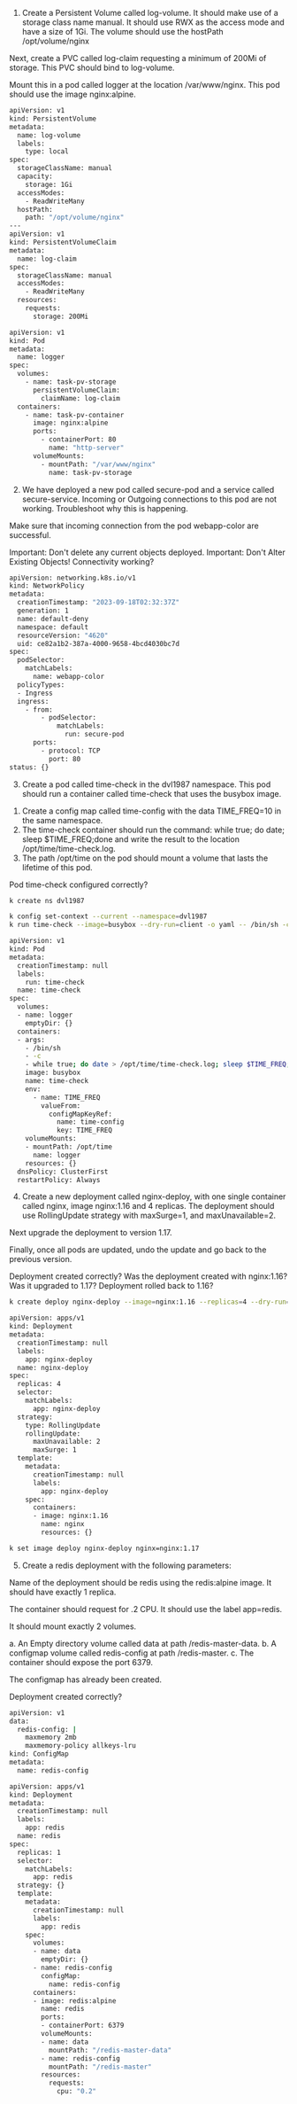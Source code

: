 1. Create a Persistent Volume called log-volume. It should make use of a storage class name manual. It should use RWX as the access mode and have a size of 1Gi. The volume should use the hostPath /opt/volume/nginx

Next, create a PVC called log-claim requesting a minimum of 200Mi of storage. This PVC should bind to log-volume.

Mount this in a pod called logger at the location /var/www/nginx. This pod should use the image nginx:alpine.

```bash
apiVersion: v1
kind: PersistentVolume
metadata:
  name: log-volume
  labels:
    type: local
spec:
  storageClassName: manual
  capacity:
    storage: 1Gi
  accessModes:
    - ReadWriteMany
  hostPath:
    path: "/opt/volume/nginx"
---
apiVersion: v1
kind: PersistentVolumeClaim
metadata:
  name: log-claim
spec:
  storageClassName: manual
  accessModes:
    - ReadWriteMany
  resources:
    requests:
      storage: 200Mi

apiVersion: v1
kind: Pod
metadata:
  name: logger
spec:
  volumes:
    - name: task-pv-storage
      persistentVolumeClaim:
        claimName: log-claim
  containers:
    - name: task-pv-container
      image: nginx:alpine
      ports:
        - containerPort: 80
          name: "http-server"
      volumeMounts:
        - mountPath: "/var/www/nginx"
          name: task-pv-storage
```

2. We have deployed a new pod called secure-pod and a service called secure-service. Incoming or Outgoing connections to this pod are not working.
   Troubleshoot why this is happening.

Make sure that incoming connection from the pod webapp-color are successful.

Important: Don't delete any current objects deployed.
Important: Don't Alter Existing Objects!
Connectivity working?

```bash
apiVersion: networking.k8s.io/v1
kind: NetworkPolicy
metadata:
  creationTimestamp: "2023-09-18T02:32:37Z"
  generation: 1
  name: default-deny
  namespace: default
  resourceVersion: "4620"
  uid: ce82a1b2-387a-4000-9658-4bcd4030bc7d
spec:
  podSelector:
    matchLabels:
      name: webapp-color
  policyTypes:
  - Ingress
  ingress:
    - from:
        - podSelector:
            matchLabels:
              run: secure-pod
      ports:
        - protocol: TCP
          port: 80
status: {}
```

3. Create a pod called time-check in the dvl1987 namespace. This pod should run a container called time-check that uses the busybox image.

1) Create a config map called time-config with the data TIME_FREQ=10 in the same namespace.
2) The time-check container should run the command: while true; do date; sleep $TIME_FREQ;done and write the result to the location /opt/time/time-check.log.
3) The path /opt/time on the pod should mount a volume that lasts the lifetime of this pod.

Pod time-check configured correctly?

```bash
k create ns dvl1987

k config set-context --current --namespace=dvl1987
k run time-check --image=busybox --dry-run=client -o yaml -- /bin/sh -c "while true; do date; sleep $TIME_FREQ; done" > time-check.yaml

apiVersion: v1
kind: Pod
metadata:
  creationTimestamp: null
  labels:
    run: time-check
  name: time-check
spec:
  volumes:
  - name: logger
    emptyDir: {}
  containers:
  - args:
    - /bin/sh
    - -c
    - while true; do date > /opt/time/time-check.log; sleep $TIME_FREQ; done;
    image: busybox
    name: time-check
    env:
      - name: TIME_FREQ
        valueFrom:
          configMapKeyRef:
            name: time-config
            key: TIME_FREQ
    volumeMounts:
    - mountPath: /opt/time
      name: logger
    resources: {}
  dnsPolicy: ClusterFirst
  restartPolicy: Always
```

4. Create a new deployment called nginx-deploy, with one single container called nginx, image nginx:1.16 and 4 replicas.
   The deployment should use RollingUpdate strategy with maxSurge=1, and maxUnavailable=2.

Next upgrade the deployment to version 1.17.

Finally, once all pods are updated, undo the update and go back to the previous version.

Deployment created correctly?
Was the deployment created with nginx:1.16?
Was it upgraded to 1.17?
Deployment rolled back to 1.16?

```bash
k create deploy nginx-deploy --image=nginx:1.16 --replicas=4 --dry-run=client -o yaml > nginx-d.yaml

apiVersion: apps/v1
kind: Deployment
metadata:
  creationTimestamp: null
  labels:
    app: nginx-deploy
  name: nginx-deploy
spec:
  replicas: 4
  selector:
    matchLabels:
      app: nginx-deploy
  strategy:
    type: RollingUpdate
    rollingUpdate:
      maxUnavailable: 2
      maxSurge: 1
  template:
    metadata:
      creationTimestamp: null
      labels:
        app: nginx-deploy
    spec:
      containers:
      - image: nginx:1.16
        name: nginx
        resources: {}

k set image deploy nginx-deploy nginx=nginx:1.17
```

5. Create a redis deployment with the following parameters:

Name of the deployment should be redis using the redis:alpine image. It should have exactly 1 replica.

The container should request for .2 CPU. It should use the label app=redis.

It should mount exactly 2 volumes.

a. An Empty directory volume called data at path /redis-master-data.
b. A configmap volume called redis-config at path /redis-master.
c. The container should expose the port 6379.

The configmap has already been created.

Deployment created correctly?

```bash
apiVersion: v1
data:
  redis-config: |
    maxmemory 2mb
    maxmemory-policy allkeys-lru
kind: ConfigMap
metadata:
  name: redis-config

apiVersion: apps/v1
kind: Deployment
metadata:
  creationTimestamp: null
  labels:
    app: redis
  name: redis
spec:
  replicas: 1
  selector:
    matchLabels:
      app: redis
  strategy: {}
  template:
    metadata:
      creationTimestamp: null
      labels:
        app: redis
    spec:
      volumes:
      - name: data
        emptyDir: {}
      - name: redis-config
        configMap:
          name: redis-config
      containers:
      - image: redis:alpine
        name: redis
        ports:
        - containerPort: 6379
        volumeMounts:
        - name: data
          mountPath: "/redis-master-data"
        - name: redis-config
          mountPath: "/redis-master"
        resources:
          requests:
            cpu: "0.2"
```
